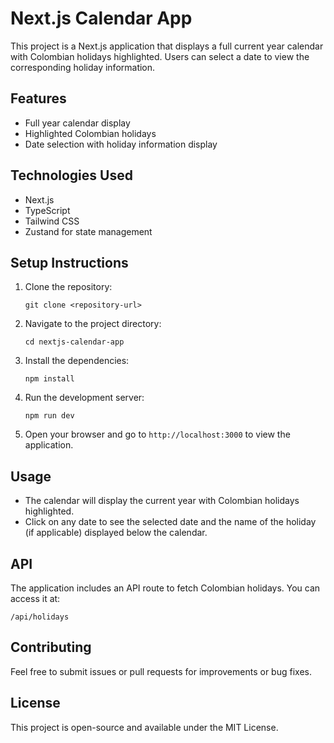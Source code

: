 # Next.js Calendar App

This project is a Next.js application that displays a full current year calendar with Colombian holidays highlighted. Users can select a date to view the corresponding holiday information.

## Features

- Full year calendar display
- Highlighted Colombian holidays
- Date selection with holiday information display

## Technologies Used

- Next.js
- TypeScript
- Tailwind CSS
- Zustand for state management

## Setup Instructions

1. Clone the repository:
   ```
   git clone <repository-url>
   ```

2. Navigate to the project directory:
   ```
   cd nextjs-calendar-app
   ```

3. Install the dependencies:
   ```
   npm install
   ```

4. Run the development server:
   ```
   npm run dev
   ```

5. Open your browser and go to `http://localhost:3000` to view the application.

## Usage

- The calendar will display the current year with Colombian holidays highlighted.
- Click on any date to see the selected date and the name of the holiday (if applicable) displayed below the calendar.

## API

The application includes an API route to fetch Colombian holidays. You can access it at:
```
/api/holidays
```

## Contributing

Feel free to submit issues or pull requests for improvements or bug fixes.

## License

This project is open-source and available under the MIT License.